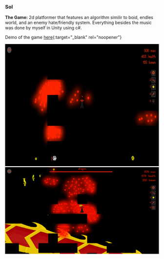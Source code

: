### Sol
**The Game:** 2d platformer that features an algorithm similir to boid, endles world, 
and an enemy hate/friendly system. Everything besides the music was done by myself in Unity using c#.

Demo of the game [here](https://parkerallen.github.io/Sol/){:target="_blank" rel="noopener"}

<img src="images/ability1.gif">
<img src="images/Dragon.png">
